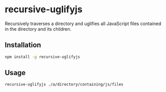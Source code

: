 # recursive-uglifyjs

Recursively traverses a directory and uglifies all JavaScript files contained in the directory and its children.

## Installation

```bash
npm install -g recursive-uglifyjs
```

## Usage

```bash
recursive-uglifyjs ./a/directory/containing/js/files
```